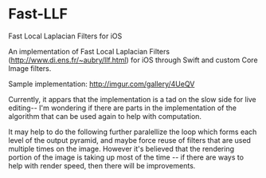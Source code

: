 # Fast-LLF
Fast Local Laplacian Filters for iOS

An implementation of Fast Local Laplacian Filters (http://www.di.ens.fr/~aubry/llf.html) for iOS through Swift and custom Core Image filters.

Sample implementation:
http://imgur.com/gallery/4UeQV

Currently, it appars that the implementation is a tad on the slow side for live editing-- I'm wondering if there are parts in the implementation of the algorithm that can be used again to help with computation. 

It may help to do the following further paralellize the loop which forms each level of the output pyramid, and maybe force reuse of filters that are used multiple times on the image. However it's believed that the rendering portion of the image is taking up most of the time -- if there are ways to help with render speed, then there will be improvements.
